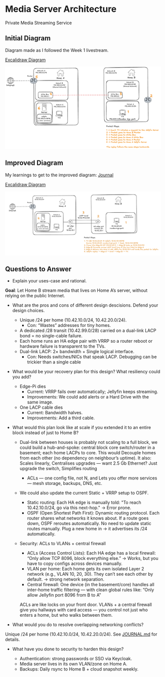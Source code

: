 # Media Server Architecture

Private Media Streaming Service

## Initial Diagram

Diagram made as I followed the Week 1 livestream.

[Excalidraw Diagram](https://excalidraw.com/#json=JD-dzjguybS0y7r67-hdY,VUHvR3PqV7_Haif2PSCTxw)

![screenshot](assets/diagram.png)

## Improved Diagram

My learnings to get to the improved diagram: [Journal](JOURNAL.md)

[Excalidraw Diagram](https://excalidraw.com/#json=pgInz5qYtETm5hVGILXfO,atw5uyt66JS0r8tIrEh--w)

![alt text](assets/improved_diagram.png)

## Questions to Answer

- Explain your uses-case and rational.

**Goal**: Let Home B stream media that lives on Home A’s server, without relying on the public Internet.

- What are the pros and cons of different design descisions. Defend your design choices.

  - Unique /24 per home (10.42.10.0/24, 10.42.20.0/24).
    - Con: “Wastes” addresses for tiny homes.
  - A dedicated /28 transit (10.42.99.0/28) carried on a dual-link LACP bond = no single-cable failure.
  - Each home runs an HA edge pair with VRRP so a router reboot or hardware failure is transparent to the TVs.
  - Dual-link LACP: 2× bandwidth + Single logical interface.
    - Con: Needs switches/NICs that speak LACP. Debugging can be trickier than a single cable

- What would be your recovery plan for this design? What resiliency could you add?

  - Edge-Pi dies
    - Current: VRRP fails over automatically; Jellyfin keeps streaming.
    - Improvements: We could add alerts or a Hard Drive with the same image.
  - One LACP cable dies
    - Current: Bandwidth halves.
    - Improvements: Add a third cable.

- What would this plan look like at scale if you extended it to an entire block instead of just to Home B?

  - Dual-link between houses is probably not scaling to a full block, we could
    build a hub-and-spoke: central block core switch/router in a basement; each
    home LACPs to core. This would Decouple homes from each other (no
    dependency on neighbour’s uptime). It also: Scales linearly, Centralises
    upgrades — want 2.5 Gb Ethernet? Just upgrade the switch, Simplifies routing
    + ACLs — one config file, not N, and Lets you offer more services — mesh
    storage, backups, DNS, etc.
  - We could also update the current Static + VRRP setup to OSPF.
    - Static routing: Each HA edge is manually told: "To reach 10.42.10.0/24, go
      via this next-hop." -> Error prone.
    - OSPF (Open Shortest Path First): Dynamic routing protocol. Each router
      shares what networks it knows about. If a route goes down, OSPF reroutes
      automatically. No need to update static routes manually. Plug a new home
      in → it advertises its /24 automatically.
  - Security: ACLs to VLANs + central firewall
    - ACLs (Access Control Lists): Each HA edge has a local firewall: “Only
      allow TCP 8096, block everything else.” -> Works, but you have to copy
      configs across devices manually.
    - VLAN per home: Each home gets its own isolated Layer 2 network (e.g., VLAN
      10, 20, 30). They can’t see each other by default. -> strong network
      separation.
    - Central firewall: One device (in the basement/core) handles all inter-home
      traffic filtering — with clean global rules like: “Only allow Jellyfin port 8096
      from B to A”

    ACLs are like locks on your front door.
    VLANs + a central firewall give you hallways with card access — you control not just who enters a home, but who walks between them.

- What would you do to resolve overlapping networking conflicts?

Unique /24 per home (10.42.10.0/24, 10.42.20.0/24).
See [JOURNAL.md](JOURNAL.md) for details.

- What have you done to security to harden this design?

  - Authentication: strong passwords or SSO via Keycloak.
  - Media server lives in its own VLAN/zone on Home A.
  - Backups: Daily rsync to Home B + cloud snapshot weekly.
